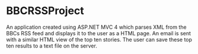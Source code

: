 # BBCRSSProject
An application created using ASP.NET MVC 4 which parses XML from the BBCs RSS feed and displays it to the user as a HTML page. An email is sent with a similar HTML view of the top ten stories. The user can save these top ten results to a text file on the server.
